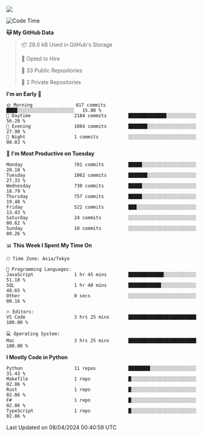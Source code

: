 ![](https://komarev.com/ghpvc/?username=kitagawa-hr)

<!--START_SECTION:waka-->
![Code Time](http://img.shields.io/badge/Code%20Time-803%20hrs%208%20mins-blue)

**🐱 My GitHub Data** 

> 📦 28.0 kB Used in GitHub's Storage 
 > 
> 💼 Opted to Hire
 > 
> 📜 33 Public Repositories 
 > 
> 🔑 2 Private Repositories 
 > 
**I'm an Early 🐤** 

```text
🌞 Morning                617 commits         ████░░░░░░░░░░░░░░░░░░░░░   15.88 % 
🌆 Daytime                2184 commits        ██████████████░░░░░░░░░░░   56.20 % 
🌃 Evening                1084 commits        ███████░░░░░░░░░░░░░░░░░░   27.90 % 
🌙 Night                  1 commits           ░░░░░░░░░░░░░░░░░░░░░░░░░   00.03 % 
```
📅 **I'm Most Productive on Tuesday** 

```text
Monday                   781 commits         █████░░░░░░░░░░░░░░░░░░░░   20.10 % 
Tuesday                  1062 commits        ███████░░░░░░░░░░░░░░░░░░   27.33 % 
Wednesday                730 commits         █████░░░░░░░░░░░░░░░░░░░░   18.79 % 
Thursday                 757 commits         █████░░░░░░░░░░░░░░░░░░░░   19.48 % 
Friday                   522 commits         ███░░░░░░░░░░░░░░░░░░░░░░   13.43 % 
Saturday                 24 commits          ░░░░░░░░░░░░░░░░░░░░░░░░░   00.62 % 
Sunday                   10 commits          ░░░░░░░░░░░░░░░░░░░░░░░░░   00.26 % 
```


📊 **This Week I Spent My Time On** 

```text
🕑︎ Time Zone: Asia/Tokyo

💬 Programming Languages: 
JavaScript               1 hr 45 mins        █████████████░░░░░░░░░░░░   51.18 % 
SQL                      1 hr 40 mins        ████████████░░░░░░░░░░░░░   48.65 % 
Other                    0 secs              ░░░░░░░░░░░░░░░░░░░░░░░░░   00.16 % 

🔥 Editors: 
VS Code                  3 hrs 25 mins       █████████████████████████   100.00 % 

💻 Operating System: 
Mac                      3 hrs 25 mins       █████████████████████████   100.00 % 
```

**I Mostly Code in Python** 

```text
Python                   11 repos            ████████░░░░░░░░░░░░░░░░░   31.43 % 
Makefile                 1 repo              █░░░░░░░░░░░░░░░░░░░░░░░░   02.86 % 
Rust                     1 repo              █░░░░░░░░░░░░░░░░░░░░░░░░   02.86 % 
F#                       1 repo              █░░░░░░░░░░░░░░░░░░░░░░░░   02.86 % 
TypeScript               1 repo              █░░░░░░░░░░░░░░░░░░░░░░░░   02.86 % 
```




 Last Updated on 08/04/2024 00:40:59 UTC
<!--END_SECTION:waka-->
